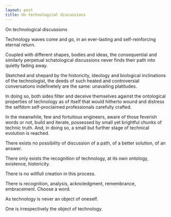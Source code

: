 ```yaml
---
layout: post
title: On technological discussions
---
```


On technological discussions

Technology waves come and go, in an ever-lasting and self-reinforcing eternal return.

Coupled with different shapes, bodies and ideas, the consequential and similarly perpetual schatological discussions never finds their path into quietly fading away.

Sketched and shepard by the historicity, ideology and biological inclinations of the technologist, the deeds of such heated and controversial conversations indefinetely are the same: unavailing platitudes.

In doing so, both sides filter and deceive themselves against the ontological properties of technology as of itself that would hitherto wound and distress the selfdom self-proclaimed professionals carefully crafted.

In the meanwhile, few and fortuitous engineers, aware of those feverish words or not, build and iterate, possessed by small yet brightful chunks of technic truth. And, in doing so, a small but further stage of technical evolution is reached.

There exists no possibility of discussion of a path, of a better solution, of an answer.

There only exists the recognition of technology, at its own ontology, existence, historicity. 

There is no willfull creation in this process. 

There is recognition, analysis, acknoledgment, remembrance, embracement. Choose a word.

As technology is never an object of oneself.

One is irrespectively the object of technology.
